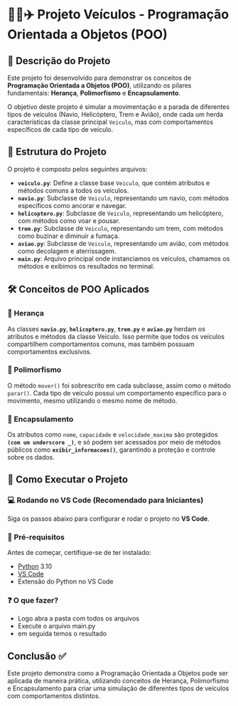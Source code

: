 # 🚗🚢✈️ Projeto Veículos - Programação Orientada a Objetos (POO)  

## 📌 Descrição do Projeto  

Este projeto foi desenvolvido para demonstrar os conceitos de **Programação Orientada a Objetos (POO)**, utilizando os pilares fundamentais: **Herança**, **Polimorfismo** e **Encapsulamento**.

O objetivo deste projeto é simular a movimentação e a parada de diferentes tipos de veículos (Navio, Helicóptero, Trem e Avião), onde cada um herda características da classe principal `Veiculo`, mas com comportamentos específicos de cada tipo de veículo.

## 📁 Estrutura do Projeto  

O projeto é composto pelos seguintes arquivos:

- **`veiculo.py`**: Define a classe base `Veiculo`, que contém atributos e métodos comuns a todos os veículos.
- **`navio.py`**: Subclasse de `Veiculo`, representando um navio, com métodos específicos como ancorar e navegar.
- **`helicoptero.py`**: Subclasse de `Veiculo`, representando um helicóptero, com métodos como voar e pousar.
- **`trem.py`**: Subclasse de `Veiculo`, representando um trem, com métodos como buzinar e diminuir a fumaça.
- **`aviao.py`**: Subclasse de `Veiculo`, representando um avião, com métodos como decolagem e aterrissagem.
- **`main.py`**: Arquivo principal onde instanciamos os veículos, chamamos os métodos e exibimos os resultados no terminal.

## 🛠️ Conceitos de POO Aplicados 
### 🔹 Herança 
As classes **`navio.py`**, **`helicoptero.py`**, **`trem.py`** e **`aviao.py`**  herdam os atributos e métodos da classe Veiculo. Isso permite que todos os veículos compartilhem comportamentos comuns, mas também possuam comportamentos exclusivos.

### 🔹 Polimorfismo 
O método `mover()`  foi sobrescrito em cada subclasse, assim como o método `parar()`. Cada tipo de veículo possui um comportamento específico para o movimento, mesmo utilizando o mesmo nome de método.

### 🔹 Encapsulamento  
Os atributos como `nome`, `capacidade` e `velocidade_maxima` são protegidos **`(com um underscore _)`**, e só podem ser acessados por meio de métodos públicos como **`exibir_informacoes()`**, garantindo a proteção e controle sobre os dados.
## 🚀 Como Executar o Projeto 

### 💻 Rodando no VS Code (Recomendado para Iniciantes)   

Siga os passos abaixo para configurar e rodar o projeto no **VS Code**.  

### 📌 Pré-requisitos  
Antes de começar, certifique-se de ter instalado:  
- [Python](https://www.python.org/downloads/) 3.10
- [VS Code](https://code.visualstudio.com/)   
- Extensão do Python no VS Code
### ❓ O que fazer?
- Logo abra a pasta com todos os arquivos
- Execute o arquivo main.py
- em seguida temos o resultado
## Conclusão ✅  
Este projeto demonstra como a Programação Orientada a Objetos pode ser aplicada de maneira prática, utilizando conceitos de Herança, Polimorfismo e Encapsulamento para criar uma simulação de diferentes tipos de veículos com comportamentos distintos.
